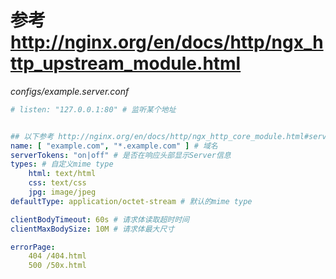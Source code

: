 # 参考 http://nginx.org/en/docs/http/ngx_http_upstream_module.html


*configs/example.server.conf*
~~~yaml
# listen: "127.0.0.1:80" # 监听某个地址


## 以下参考 http://nginx.org/en/docs/http/ngx_http_core_module.html#server
name: [ "example.com", "*.example.com" ] # 域名
serverTokens: "on|off" # 是否在响应头部显示Server信息
types: # 自定义mime type
    html: text/html
    css: text/css
    jpg: image/jpeg
defaultType: application/octet-stream # 默认的mime type     

clientBodyTimeout: 60s # 请求体读取超时时间
clientMaxBodySize: 10M # 请求体最大尺寸

errorPage:
    404 /404.html
    500 /50x.html
~~~
